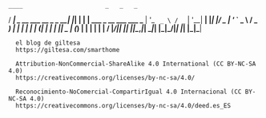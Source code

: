     ____                       _   _   _
   / ___| _ __ ___   __ _ _ __| |_| | | | ___  _ __ ___   ___
   \___ \| '_ ` _ \ / _` | '__| __| |_| |/ _ \| '_ ` _ \ / _ \
    ___) | | | | | | (_| | |  | |_|  _  | (_) | | | | | |  __/
   |____/|_| |_| |_|\__,_|_|   \__|_| |_|\___/|_| |_| |_|\___|


      el blog de giltesa
      https://giltesa.com/smarthome

      Attribution-NonCommercial-ShareAlike 4.0 International (CC BY-NC-SA 4.0)
      https://creativecommons.org/licenses/by-nc-sa/4.0/

      Reconocimiento-NoComercial-CompartirIgual 4.0 Internacional (CC BY-NC-SA 4.0)
      https://creativecommons.org/licenses/by-nc-sa/4.0/deed.es_ES